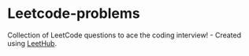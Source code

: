 # Leetcode-problems
Collection of LeetCode questions to ace the coding interview! - Created using [LeetHub](https://github.com/QasimWani/LeetHub).
